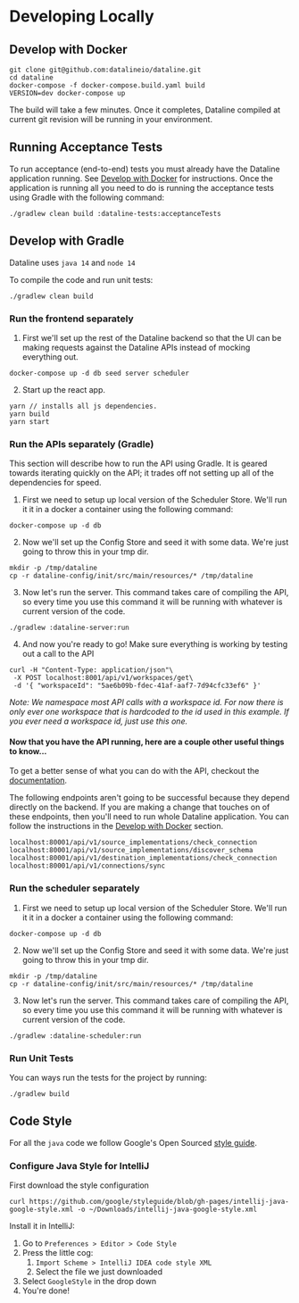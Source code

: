 # Developing Locally

## Develop with Docker

```text
git clone git@github.com:datalineio/dataline.git
cd dataline
docker-compose -f docker-compose.build.yaml build
VERSION=dev docker-compose up
```

The build will take a few minutes. Once it completes, Dataline compiled at current git revision will be running in your environment.

## Running Acceptance Tests

To run acceptance \(end-to-end\) tests you must already have the Dataline application running. See [Develop with Docker](developing-locally.md#develop-with-docker) for instructions. Once the application is running all you need to do is running the acceptance tests using Gradle with the following command:

```text
./gradlew clean build :dataline-tests:acceptanceTests
```

## Develop with Gradle

Dataline uses `java 14` and `node 14`

To compile the code and run unit tests:

```text
./gradlew clean build
```

### Run the frontend separately

1. First we'll set up the rest of the Dataline backend so that the UI can be making requests against the Dataline APIs instead of mocking everything out.

```text
docker-compose up -d db seed server scheduler
```

2. Start up the react app.

```text
yarn // installs all js dependencies.
yarn build
yarn start
```

### Run the APIs separately \(Gradle\)

This section will describe how to run the API using Gradle. It is geared towards iterating quickly on the API; it trades off not setting up all of the dependencies for speed.

1. First we need to setup up local version of the Scheduler Store. We'll run it it in a docker a container using the following command:

```text
docker-compose up -d db
```

2. Now we'll set up the Config Store and seed it with some data. We're just going to throw this in your tmp dir.

```text
mkdir -p /tmp/dataline
cp -r dataline-config/init/src/main/resources/* /tmp/dataline
```

3. Now let's run the server. This command takes care of compiling the API, so every time you use this command it will be running with whatever is current version of the code.

```text
./gradlew :dataline-server:run
```

4. And now you're ready to go! Make sure everything is working by testing out a call to the API

```text
curl -H "Content-Type: application/json"\
 -X POST localhost:8001/api/v1/workspaces/get\
 -d '{ "workspaceId": "5ae6b09b-fdec-41af-aaf7-7d94cfc33ef6" }'
```

_Note: We namespace most API calls with a workspace id. For now there is only ever one workspace that is hardcoded to the id used in this example. If you ever need a workspace id, just use this one._

#### Now that you have the API running, here are a couple other useful things to know...

To get a better sense of what you can do with the API, checkout the [documentation](../../architecture/api.md).

The following endpoints aren't going to be successful because they depend directly on the backend. If you are making a change that touches on of these endpoints, then you'll need to run whole Dataline application. You can follow the instructions in the [Develop with Docker](developing-locally.md#develop-with-docker) section.

```text
localhost:80001/api/v1/source_implementations/check_connection
localhost:80001/api/v1/source_implementations/discover_schema
localhost:80001/api/v1/destination_implementations/check_connection
localhost:80001/api/v1/connections/sync
```

### Run the scheduler separately

1. First we need to setup up local version of the Scheduler Store. We'll run it it in a docker a container using the following command:

```text
docker-compose up -d db
```

2. Now we'll set up the Config Store and seed it with some data. We're just going to throw this in your tmp dir.

```text
mkdir -p /tmp/dataline
cp -r dataline-config/init/src/main/resources/* /tmp/dataline
```

3. Now let's run the server. This command takes care of compiling the API, so every time you use this command it will be running with whatever is current version of the code.

```text
./gradlew :dataline-scheduler:run
```

### Run Unit Tests

You can ways run the tests for the project by running:

```text
./gradlew build
```

## Code Style

‌For all the `java` code we follow Google's Open Sourced [style guide](https://google.github.io/styleguide/).‌

### Configure Java Style for IntelliJ <a id="configure-for-intellij"></a>

First download the style configuration

```text
curl https://github.com/google/styleguide/blob/gh-pages/intellij-java-google-style.xml -o ~/Downloads/intellij-java-google-style.xml
```

Install it in IntelliJ:‌

1. Go to `Preferences > Editor > Code Style`
2. Press the little cog:
   1. `Import Scheme > IntelliJ IDEA code style XML`
   2. Select the file we just downloaded
3. Select `GoogleStyle` in the drop down
4. You're done!

